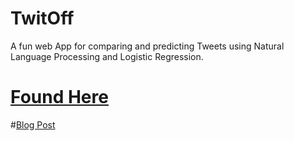 # TwitOff
A fun web App for comparing and predicting Tweets using Natural Language Processing and Logistic Regression.

# [Found Here](https://hakujouryu-twitoff.herokuapp.com/)

#[Blog Post](http://www.claywaddell.com/2019-11-14-TwittOff/)
